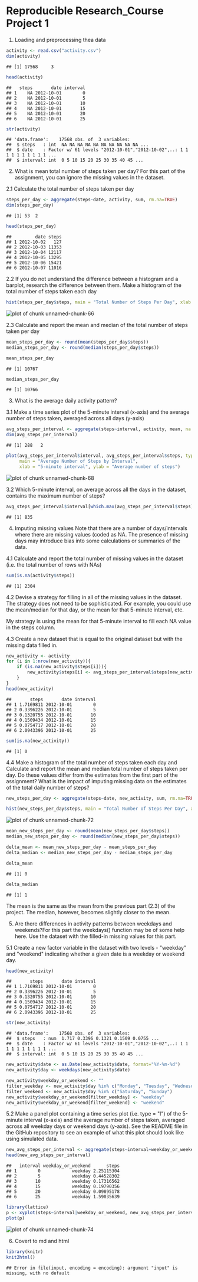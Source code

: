 Reproducible Research_Course Project 1
======================================
1. Loading and preprocessing thea data 

```r
activity <- read.csv("activity.csv")
dim(activity)
```

```
## [1] 17568     3
```

```r
head(activity)
```

```
##   steps       date interval
## 1    NA 2012-10-01        0
## 2    NA 2012-10-01        5
## 3    NA 2012-10-01       10
## 4    NA 2012-10-01       15
## 5    NA 2012-10-01       20
## 6    NA 2012-10-01       25
```

```r
str(activity)
```

```
## 'data.frame':	17568 obs. of  3 variables:
##  $ steps   : int  NA NA NA NA NA NA NA NA NA NA ...
##  $ date    : Factor w/ 61 levels "2012-10-01","2012-10-02",..: 1 1 1 1 1 1 1 1 1 1 ...
##  $ interval: int  0 5 10 15 20 25 30 35 40 45 ...
```


2. What is mean total number of steps taken per day? For this part of the assignment, you can ignore the missing values in the dataset.

2.1 Calculate the total number of steps taken per day

```r
steps_per_day <- aggregate(steps~date, activity, sum, rm.na=TRUE)
dim(steps_per_day)
```

```
## [1] 53  2
```

```r
head(steps_per_day)
```

```
##         date steps
## 1 2012-10-02   127
## 2 2012-10-03 11353
## 3 2012-10-04 12117
## 4 2012-10-05 13295
## 5 2012-10-06 15421
## 6 2012-10-07 11016
```

2.2 If you do not understand the difference between a histogram and a barplot, research the difference between them. Make a histogram of the total number of steps taken each day

```r
hist(steps_per_day$steps, main = "Total Number of Steps Per Day", xlab = "Steps per day")
```

![plot of chunk unnamed-chunk-66](figure/unnamed-chunk-66-1.png)

2.3 Calculate and report the mean and median of the total number of steps taken per day

```r
mean_steps_per_day <- round(mean(steps_per_day$steps))
median_steps_per_day <- round(median(steps_per_day$steps))

mean_steps_per_day
```

```
## [1] 10767
```

```r
median_steps_per_day
```

```
## [1] 10766
```


3. What is the average daily activity pattern?

3.1 Make a time series plot of the 5-minute interval (x-axis) and the average number of steps taken, averaged across all days (y-axis)

```r
avg_steps_per_interval <- aggregate(steps~interval, activity, mean, na.rm = TRUE)
dim(avg_steps_per_interval)
```

```
## [1] 288   2
```

```r
plot(avg_steps_per_interval$interval, avg_steps_per_interval$steps, type = "l", 
     main = "Average Number of Steps by Interval", 
     xlab = "5-minute interval", ylab = "Average number of steps")
```

![plot of chunk unnamed-chunk-68](figure/unnamed-chunk-68-1.png)

3.2 Which 5-minute interval, on average across all the days in the dataset, contains the maximum number of steps?

```r
avg_steps_per_interval$interval[which.max(avg_steps_per_interval$steps)]
```

```
## [1] 835
```


4. Imputing missing values
Note that there are a number of days/intervals where there are missing values (coded as NA. The presence of missing days may introduce bias into some calculations or summaries of the data.

4.1 Calculate and report the total number of missing values in the dataset (i.e. the total number of rows with NAs)

```r
sum(is.na(activity$steps))
```

```
## [1] 2304
```

4.2 Devise a strategy for filling in all of the missing values in the dataset. The strategy does not need to be sophisticated. For example, you could use the mean/median for that day, or the mean for that 5-minute interval, etc.

My strategy is using the mean for that 5-minute interval to fill each NA value in the steps column.

4.3 Create a new dataset that is equal to the original dataset but with the missing data filled in.

```r
new_activity <- activity
for (i in 1:nrow(new_activity)){
    if (is.na(new_activity$steps[i])){
        new_activity$steps[i] <- avg_steps_per_interval$steps[new_activity$interval[i]==avg_steps_per_interval$interval]
    }
}
head(new_activity)
```

```
##       steps       date interval
## 1 1.7169811 2012-10-01        0
## 2 0.3396226 2012-10-01        5
## 3 0.1320755 2012-10-01       10
## 4 0.1509434 2012-10-01       15
## 5 0.0754717 2012-10-01       20
## 6 2.0943396 2012-10-01       25
```

```r
sum(is.na(new_activity))
```

```
## [1] 0
```
4.4 Make a histogram of the total number of steps taken each day and Calculate and report the mean and median total number of steps taken per day. Do these values differ from the estimates from the first part of the assignment? What is the impact of imputing missing data on the estimates of the total daily number of steps?

```r
new_steps_per_day <- aggregate(steps~date, new_activity, sum, rm.na=TRUE)

hist(new_steps_per_day$steps, main = "Total Number of Steps Per Day", xlab = "Steps per day")
```

![plot of chunk unnamed-chunk-72](figure/unnamed-chunk-72-1.png)

```r
mean_new_steps_per_day <- round(mean(new_steps_per_day$steps))
median_new_steps_per_day <- round(median(new_steps_per_day$steps))

delta_mean <- mean_new_steps_per_day - mean_steps_per_day
delta_median <- median_new_steps_per_day - median_steps_per_day

delta_mean
```

```
## [1] 0
```

```r
delta_median
```

```
## [1] 1
```
The mean is the same as the mean from the previous part (2.3) of the project. The median, however, becomes slightly closer to the mean.


5. Are there differences in activity patterns between weekdays and weekends?For this part the weekdays() function may be of some help here. Use the dataset with the filled-in missing values for this part.

5.1 Create a new factor variable in the dataset with two levels - "weekday" and "weekend" indicating whether a given date is a weekday or weekend day.

```r
head(new_activity)
```

```
##       steps       date interval
## 1 1.7169811 2012-10-01        0
## 2 0.3396226 2012-10-01        5
## 3 0.1320755 2012-10-01       10
## 4 0.1509434 2012-10-01       15
## 5 0.0754717 2012-10-01       20
## 6 2.0943396 2012-10-01       25
```

```r
str(new_activity)
```

```
## 'data.frame':	17568 obs. of  3 variables:
##  $ steps   : num  1.717 0.3396 0.1321 0.1509 0.0755 ...
##  $ date    : Factor w/ 61 levels "2012-10-01","2012-10-02",..: 1 1 1 1 1 1 1 1 1 1 ...
##  $ interval: int  0 5 10 15 20 25 30 35 40 45 ...
```

```r
new_activity$date <- as.Date(new_activity$date, format="%Y-%m-%d")
new_activity$day <- weekdays(new_activity$date)

new_activity$weekday_or_weekend <- ""
filter_weekday <- new_activity$day %in% c("Monday", "Tuesday", "Wednesday", "Thursday", "Friday")
filter_weekend <- new_activity$day %in% c("Saturday", "Sunday")
new_activity$weekday_or_weekend[filter_weekday] <- "weekday"
new_activity$weekday_or_weekend[filter_weekend] <- "weekend"
```

5.2 Make a panel plot containing a time series plot (i.e. type = "l") of the 5-minute interval (x-axis) and the average number of steps taken, averaged across all weekday days or weekend days (y-axis). See the README file in the GitHub repository to see an example of what this plot should look like using simulated data.

```r
new_avg_steps_per_interval <- aggregate(steps~interval+weekday_or_weekend, new_activity, mean)
head(new_avg_steps_per_interval)
```

```
##   interval weekday_or_weekend      steps
## 1        0            weekday 2.25115304
## 2        5            weekday 0.44528302
## 3       10            weekday 0.17316562
## 4       15            weekday 0.19790356
## 5       20            weekday 0.09895178
## 6       25            weekday 1.59035639
```

```r
library(lattice)
p <- xyplot(steps~interval|weekday_or_weekend, new_avg_steps_per_interval, layout=c(1,2), type="l", xlab="Interval", ylab="Number of steps")
plot(p)
```

![plot of chunk unnamed-chunk-74](figure/unnamed-chunk-74-1.png)

6. Covert to md and html

```r
library(knitr)
knit2html()
```

```
## Error in file(input, encoding = encoding): argument "input" is missing, with no default
```
